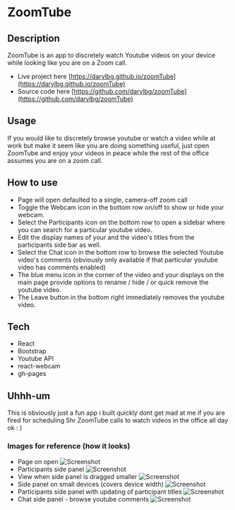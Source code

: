 # ZoomTube

## Description
ZoomTube is an app to discretely watch Youtube videos on your device while looking like you are on a Zoom call.

- Live project here [https://darylbg.github.io/zoomTube](https://darylbg.github.io/zoomTube)
- Source code here [https://github.com/darylbg/zoomTube](https://github.com/darylbg/zoomTube)

## Usage
If you would like to discretely browse youtube or watch a video while at work but make it seem like you are doing something useful, just open ZoomTube and enjoy your videos in peace while the rest of the office assumes you are on a zoom call.

## How to use
- Page will open defaulted to a single, camera-off zoom call
- Toggle the Webcam icon in the bottom row on/off to show or hide your webcam.
- Select the Participants icon on the bottom row to open a sidebar where you can search for a particular youtube video.
- Edit the display names of your and the video's titles from the participants side bar as well.
- Select the Chat icon in the bottom row to browse the selected Youtube video's comments (obviously only available if that particular youtube video has comments enabled)
- The blue menu icon in the corner of the video and your displays on the main page provide options to rename / hide / or quick remove the youtube video.
- The Leave button in the bottom right immediately removes the youtube video.

## Tech
- React
- Bootstrap
- Youtube API
- react-webcam
- gh-pages

## Uhhh-um 
This is obviously just a fun app i built quickly dont get mad at me if you are fired for scheduling 5hr ZoomTube calls to watch videos in the office all day ok : )

### Images for reference (how it looks)
- Page on open
![Screenshot](./src/assets/images/screenshot%201.png)
- Participants side panel
![Screenshot](./src/assets/images/screenshot%202.png)
- View when side panel is dragged smaller
![Screenshot](./src/assets/images/screenshot%203.png)
- Side panel on small devices (covers device width)
![Screenshot](./src/assets/images/Screenshot%204.png)
- Participants side panel with updating of participant titles
![Screenshot](./src/assets/images/Screenshot%205.png)
- Chat side panel -  browse youtube comments
![Screenshot](./src/assets/images/Screenshot%206.png)